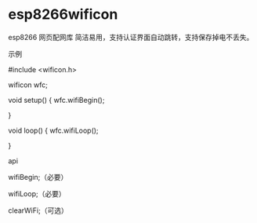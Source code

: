 # esp8266wificon
esp8266 网页配网库
简洁易用，支持认证界面自动跳转，支持保存掉电不丢失。


示例

#include <wificon.h>

wificon wfc;

void setup() {
  wfc.wifiBegin();

}

void loop() {
  wfc.wifiLoop();

}

api

wifiBegin;（必要）

wifiLoop;（必要）

clearWiFi;（可选）
